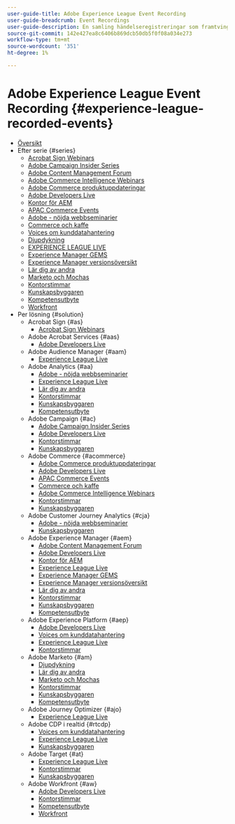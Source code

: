 ```yaml
---
user-guide-title: Adobe Experience League Event Recording
user-guide-breadcrumb: Event Recordings
user-guide-description: En samling händelseregistreringar som framtvingas vid användning av Adobe Enterprise-produkter
source-git-commit: 142e427ea8c6406b869dcb50db5f0f08a034e273
workflow-type: tm+mt
source-wordcount: '351'
ht-degree: 1%

---
```



# Adobe Experience League Event Recording {#experience-league-recorded-events}

+ [Översikt](overview.md)
+ Efter serie {#series}
   + [Acrobat Sign Webinars](https://experienceleague.adobe.com/docs/events/acrobat-sign-webinars/overview.html)
   + [Adobe Campaign Insider Series](https://experienceleague.adobe.com/docs/events/adobe-campaign-insider-recordings/overview.html)
   + [Adobe Content Management Forum](https://experienceleague.adobe.com/docs/events/adobe-content-management-forum-recordings/overview.html)
   + [Adobe Commerce Intelligence Webinars](https://experienceleague.adobe.com/docs/events/mbi-webinars-recordings/overview.html)
   + [Adobe Commerce produktuppdateringar](https://experienceleague.adobe.com/docs/events/adobe-commerce-product-update-recordings/overview.html)
   + [Adobe Developers Live](https://experienceleague.adobe.com/docs/events/adobe-developers-live-recordings/overview.html)
   + [Kontor för AEM](https://experienceleague.adobe.com/docs/events/aem-champion-office-hours/overview.html)
   + [APAC Commerce Events](https://experienceleague.adobe.com/docs/events/apac-commerce-recordings/overview.html)
   + [Adobe - nöjda webbseminarier](https://experienceleague.adobe.com/docs/events/adobe-customer-success-webinar-recordings/overview.html)
   + [Commerce och kaffe](https://experienceleague.adobe.com/docs/events/commerce-and-coffee-recordings/overview.html)
   + [Voices om kunddatahantering](https://experienceleague.adobe.com/docs/events/customer-data-management-voices-recordings/overview.html)
   + [Djupdykning](https://experienceleague.adobe.com/docs/events/deep-dives-recordings/overview.html)
   + [EXPERIENCE LEAGUE LIVE](https://experienceleague.adobe.com/docs/events/experience-league-live-recordings/overview.html)
   + [Experience Manager GEMS](https://experienceleague.adobe.com/docs/events/experience-manager-gems-recordings/overview.html)
   + [Experience Manager versionsöversikt](https://experienceleague.adobe.com/docs/events/aemcs-release-update-recordings/overview.html)
   + [Lär dig av andra](https://experienceleague.adobe.com/docs/events/learn-from-your-peers-recordings/overview.html)
   + [Marketo och Mochas](https://experienceleague.adobe.com/docs/events/marketo-and-mochas-recordings/overview.html)
   + [Kontorstimmar](https://experienceleague.adobe.com/docs/events/office-hours/overview.html)
   + [Kunskapsbyggaren](https://experienceleague.adobe.com/docs/events/skill-builder-recordings/overview.html)
   + [Kompetensutbyte](https://experienceleague.adobe.com/docs/events/the-skill-exchange-recordings/overview.html)
   + [Workfront](https://experienceleague.adobe.com/docs/events/workfront-recordings/overview.html)
+ Per lösning {#solution}
   + Acrobat Sign {#as}
      + [Acrobat Sign Webinars](https://experienceleague.adobe.com/docs/events/acrobat-sign-webinars/overview.html)
   + Adobe Acrobat Services {#aas}
      + [Adobe Developers Live](https://experienceleague.adobe.com/docs/events/adobe-developers-live-recordings/overview.html)
   + Adobe Audience Manager {#aam}
      + [Experience League Live](https://experienceleague.adobe.com/docs/events/experience-league-live-recordings/overview.html)
   + Adobe Analytics {#aa}
      + [Adobe - nöjda webbseminarier](https://experienceleague.adobe.com/docs/events/adobe-customer-success-webinar-recordings/overview.html)
      + [Experience League Live](https://experienceleague.adobe.com/docs/events/experience-league-live-recordings/overview.html)
      + [Lär dig av andra](https://experienceleague.adobe.com/docs/events/learn-from-your-peers-recordings/overview.html)
      + [Kontorstimmar](https://experienceleague.adobe.com/docs/events/office-hours/overview.html)
      + [Kunskapsbyggaren](https://experienceleague.adobe.com/docs/events/skill-builder-recordings/overview.html)
      + [Kompetensutbyte](https://experienceleague.adobe.com/docs/events/the-skill-exchange-recordings/overview.html)
   + Adobe Campaign {#ac}
      + [Adobe Campaign Insider Series](https://experienceleague.adobe.com/docs/events/adobe-campaign-insider-recordings/overview.html)
      + [Adobe Developers Live](https://experienceleague.adobe.com/docs/events/adobe-developers-live-recordings/overview.html)
      + [Kontorstimmar](https://experienceleague.adobe.com/docs/events/office-hours/overview.html)
      + [Kunskapsbyggaren](https://experienceleague.adobe.com/docs/events/skill-builder-recordings/overview.html)
   + Adobe Commerce {#acommerce}
      + [Adobe Commerce produktuppdateringar](https://experienceleague.adobe.com/docs/events/adobe-commerce-product-update-recordings/overview.html)
      + [Adobe Developers Live](https://experienceleague.adobe.com/docs/events/adobe-developers-live-recordings/overview.html)
      + [APAC Commerce Events](https://experienceleague.adobe.com/docs/events/apac-commerce-recordings/overview.html)
      + [Commerce och kaffe](https://experienceleague.adobe.com/docs/events/commerce-and-coffee-recordings/overview.html)
      + [Adobe Commerce Intelligence Webinars](https://experienceleague.adobe.com/docs/events/mbi-webinars-recordings/overview.html)
      + [Kontorstimmar](https://experienceleague.adobe.com/docs/events/office-hours/overview.html)
      + [Kunskapsbyggaren](https://experienceleague.adobe.com/docs/events/skill-builder-recordings/overview.html)
   + Adobe Customer Journey Analytics {#cja}
      + [Adobe - nöjda webbseminarier](https://experienceleague.adobe.com/docs/events/adobe-customer-success-webinar-recordings/overview.html)
      + [Kunskapsbyggaren](https://experienceleague.adobe.com/docs/events/skill-builder-recordings/overview.html)
   + Adobe Experience Manager {#aem}
      + [Adobe Content Management Forum](https://experienceleague.adobe.com/docs/events/adobe-content-management-forum-recordings/overview.html)
      + [Adobe Developers Live](https://experienceleague.adobe.com/docs/events/adobe-developers-live-recordings/overview.html)
      + [Kontor för AEM](https://experienceleague.adobe.com/docs/events/aem-champion-office-hours/overview.html)
      + [Experience League Live](https://experienceleague.adobe.com/docs/events/experience-league-live-recordings/overview.html)
      + [Experience Manager GEMS](https://experienceleague.adobe.com/docs/events/experience-manager-gems-recordings/overview.html)
      + [Experience Manager versionsöversikt](https://experienceleague.adobe.com/docs/events/aemcs-release-update-recordings/overview.html)
      + [Lär dig av andra](https://experienceleague.adobe.com/docs/events/learn-from-your-peers-recordings/overview.html)
      + [Kontorstimmar](https://experienceleague.adobe.com/docs/events/office-hours/overview.html)
      + [Kunskapsbyggaren](https://experienceleague.adobe.com/docs/events/skill-builder-recordings/overview.html)
      + [Kompetensutbyte](https://experienceleague.adobe.com/docs/events/the-skill-exchange-recordings/overview.html)
   + Adobe Experience Platform {#aep}
      + [Adobe Developers Live](https://experienceleague.adobe.com/docs/events/adobe-developers-live-recordings/overview.html)
      + [Voices om kunddatahantering](https://experienceleague.adobe.com/docs/events/customer-data-management-voices-recordings/overview.html)
      + [Experience League Live](https://experienceleague.adobe.com/docs/events/experience-league-live-recordings/overview.html)
      + [Kontorstimmar](https://experienceleague.adobe.com/docs/events/office-hours/overview.html)
   + Adobe Marketo {#am}
      + [Djupdykning](https://experienceleague.adobe.com/docs/events/deep-dives-recordings/overview.html)
      + [Lär dig av andra](https://experienceleague.adobe.com/docs/events/learn-from-your-peers-recordings/overview.html)
      + [Marketo och Mochas](https://experienceleague.adobe.com/docs/events/marketo-and-mochas-recordings/overview.html)
      + [Kontorstimmar](https://experienceleague.adobe.com/docs/events/office-hours/overview.html)
      + [Kunskapsbyggaren](https://experienceleague.adobe.com/docs/events/skill-builder-recordings/overview.html)
      + [Kompetensutbyte](https://experienceleague.adobe.com/docs/events/the-skill-exchange-recordings/overview.html)
   + Adobe Journey Optimizer {#ajo}
      + [Experience League Live](https://experienceleague.adobe.com/docs/events/experience-league-live-recordings/overview.html)
   + Adobe CDP i realtid {#rtcdp}
      + [Voices om kunddatahantering](https://experienceleague.adobe.com/docs/events/customer-data-management-voices-recordings/overview.html)
      + [Experience League Live](https://experienceleague.adobe.com/docs/events/experience-league-live-recordings/overview.html)
      + [Kunskapsbyggaren](https://experienceleague.adobe.com/docs/events/skill-builder-recordings/overview.html)
   + Adobe Target {#at}
      + [Experience League Live](https://experienceleague.adobe.com/docs/events/experience-league-live-recordings/overview.html)
      + [Kontorstimmar](https://experienceleague.adobe.com/docs/events/office-hours/overview.html)
      + [Kunskapsbyggaren](https://experienceleague.adobe.com/docs/events/skill-builder-recordings/overview.html)
   + Adobe Workfront {#aw}
      + [Adobe Developers Live](https://experienceleague.adobe.com/docs/events/adobe-developers-live-recordings/overview.html)
      + [Kontorstimmar](https://experienceleague.adobe.com/docs/events/office-hours/overview.html)
      + [Kompetensutbyte](https://experienceleague.adobe.com/docs/events/the-skill-exchange-recordings/overview.html)
      + [Workfront](https://experienceleague.adobe.com/docs/events/workfront-recordings/overview.html)